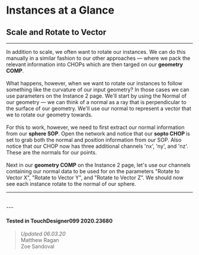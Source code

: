 <!DOCTYPE html>
<html>
<head>    
    <link rel="stylesheet" href="../../../assets/styles.css">
</head>
<body>

<h1>Instances at a Glance</h1>
<h2>Scale and Rotate to Vector</h2>
<hr>
<p>In addition to scale, we often want to rotate our instances. We can do this manually in a similar fashion to our other approaches — where we pack the relevant information into CHOPs which are then targed on our <b>geometry COMP</b>. 
<br>
<br>
What happens, however, when we want to rotate our instances to follow something like the curvature of our input geometry? In those cases we can use parameters on the Instance 2 page. We'll start by using the Normal of our geometry — we can think of a normal as a ray that is perpendicular to the surface of our geometry. We'll use our normal to represent a vector that we to rotate our geometry towards. 
<br>
<br>
For this to work, however, we need to first extract our normal information from our <b>sphere SOP</b>. Open the network and notice that our <b>sopto CHOP </b> is set to grab both the normal and position information from our SOP. Also notice that our CHOP now has three additional channels 'nx', 'ny', and 'nz'. These are the normals for our points. 
<br>
<br>
Next in our <b>geometry COMP</b> on the Instance 2 page, let's use our channels containing our normal data to be used for on the parameters "Rotate to Vector X", "Rotate to Vector Y", and "Rotate to Vector Z". We should now see each instance rotate to the normal of our sphere.
</p> 

<hr>
<br>
---

#### Tested in TouchDesigner099 2020.23680 
>*Updated 06.03.20*  
Matthew Ragan  
Zoe Sandoval  